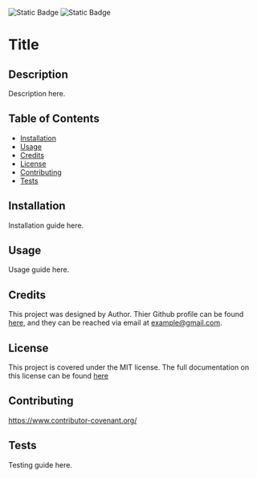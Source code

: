 ![Static Badge](https://img.shields.io/badge/npm-v8.2.4-blue) ![Static Badge](https://img.shields.io/badge/License-MIT-yellow)

  # Title

  ## Description

  Description here.

  ## Table of Contents

  - [Installation](#installation)
  - [Usage](#usage)
  - [Credits](#credits)
  - [License](#license)
  - [Contributing](#contributing)
  - [Tests](#tests)

  ## Installation

  Installation guide here.

  ## Usage

  Usage guide here.

  ## Credits

  This project was designed by Author. Thier Github profile can be found [here](https://github.com/Author), and they can be reached via email at example@gmail.com.

  ## License

  This project is covered under the MIT license. The full documentation on this license can be found [here](https://opensource.org/licenses/MIT)

  ## Contributing

  https://www.contributor-covenant.org/

  ## Tests

  Testing guide here.

